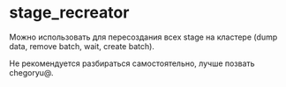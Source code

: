 # stage_recreator

Можно использовать для пересоздания всех stage на кластере (dump data, remove batch, wait, create batch).

Не рекомендуется разбираться самостоятельно, лучше позвать chegoryu@.
